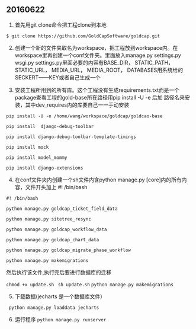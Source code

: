 20160622
--------

1. 首先用git clone命令把工程clone到本地

  ```$ git clone https://github.com/GoldCapSoftware/goldcap.git```

2. 创建一个新的文件夹取名为workspace，把工程放到workspace内。在workspace里再创建一个conf文件夹。里面放入manage.py 
settings.py wsgi.py settings.py里面必要的内容有BASE_DIR， STATIC_PATH， STATIC_URL， MEDIA_URL， MEDIA_ROOT， DATABASES用系统给的SECKERT——KEY或者自己生成一个


3. 安装工程所用到的所有库。这个工程没有生成requirements.txt而是一个package查看工程的gold-base所在路径用pip install -U -e 后加
路径名来安装，其中dev_requires内的库要自己一一手动安装

  ```pip install -U -e /home/wang/workspace/goldcap/goldcao-base```
  
  ```pip install  django-debug-toolbar```
  
  ```pip install django-debug-toolbar-template-timings```
  
  ```pip install mock```
  
  ```pip install model_mommy```
  
  ```pip install django-extensions```
  
4. 在conf文件夹内创建一个sh文件内含python manage.py   [core]内的所有内容，文件开头加上 #! /bin/bash
  
  ```#! /bin/bash```

  ```python manage.py goldcap_ticket_field_data```
  
  ```python manage.py sitetree_resync```
  
  ```python manage.py goldcap_workflow_data```
  
  ```python manage.py goldcap_chart_data```
  
  ```python manage.py goldcap_migrate_phase_workflow```
  
  ```python manage.py makemigrations```
  
  
  然后执行该文件,执行完后要进行数据库的迁移
  
  ```chmod +x update.sh```
  ``` sh update.sh```
  ```python manage.py makemigrations```

5. 下载数据(jecharts 是一个数据库文件）

  ``` python manage.py loaddata jecharts```

6. 运行程序
  ```python manage.py runserver```
